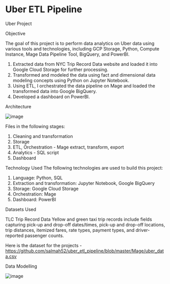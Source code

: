 # Uber ETL Pipeline
Uber Project

Objective

The goal of this project is to perform data analytics on Uber data using various tools and technologies, including GCP Storage, Python,
Compute Instance, Mage Data Pipeline Tool, BigQuery, and PowerBI.

1. Extracted data from NYC Trip Record Data website and loaded it into Google Cloud Storage for further processing.
2. Transformed and modeled the data using fact and dimensional data modeling concepts using Python on Jupyter Notebook.
3. Using ETL, I orchestrated the data pipeline on Mage and loaded the transformed data into Google BigQuery.
4. Developed a dashboard on PowerBI.

Architecture

![image](https://github.com/salmah52/uber_etl_pipeline/assets/44398948/ae2afe4b-3484-40f5-aff2-7a7f16d07592)

Files in the following stages:

 1. Cleaning and transformation 
 2. Storage
 3. ETL, Orchestration - Mage extract, transform, export
 4. Analytics - SQL script
 5. Dashboard

Technology Used
The following technologies are used to build this project:

1. Language: Python, SQL
2. Extraction and transformation: Jupyter Notebook, Google BigQuery
3. Storage: Google Cloud Storage
4. Orchestration: Mage
5. Dashboard: PowerBI


Datasets Used

TLC Trip Record Data Yellow and green taxi trip records include fields capturing pick-up and drop-off dates/times, pick-up and drop-off locations,
trip distances, itemized fares, rate types, payment types, and driver-reported passenger counts.

Here is the dataset for the projects - https://github.com/salmah52/uber_etl_pipeline/blob/master/Mage/uber_data.csv

Data Modelling

![image](https://github.com/salmah52/uber_etl_pipeline/assets/44398948/7eefea8a-67ba-43d9-833e-64ad9b388649)







